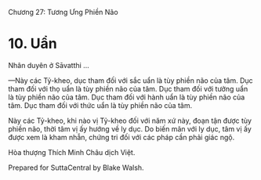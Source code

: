  

Chương 27: Tương Ưng Phiền Não

# 10\. Uẩn

Nhân duyên ở Sāvatthi …

—Này các Tỷ-kheo, dục tham đối với sắc uẩn là tùy phiền não của tâm. Dục tham đối với thọ uẩn là tùy phiền não của tâm. Dục tham đối với tưởng uẩn là tùy phiền não của tâm. Dục tham đối với hành uẩn là tùy phiền não của tâm. Dục tham đối với thức uẩn là tùy phiền não của tâm.

Này các Tỷ-kheo, khi nào vị Tỷ-kheo đối với năm xứ này, đoạn tận được tùy phiền não, thời tâm vị ấy hướng về ly dục. Do biến mãn với ly dục, tâm vị ấy được xem là kham nhẫn, chứng tri đối với các pháp cần phải giác ngộ.

Hòa thượng Thích Minh Châu dịch Việt.

Prepared for SuttaCentral by Blake Walsh.